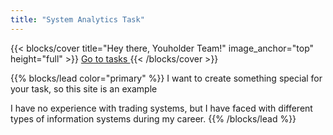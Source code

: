 ```yaml
---
title: "System Analytics Task"
---
```


{{< blocks/cover title="Hey there, Youholder Team!" image_anchor="top" height="full" >}}
<a class="btn btn-lg btn-primary me-3 mb-4" href="/docs/">
  Go to tasks <i class="fas fa-arrow-alt-circle-right ms-2"></i>
</a>
{{< /blocks/cover >}}


{{% blocks/lead color="primary" %}}
I want to create something special for your task, so this site is an example

I have no experience with trading systems, but I have faced with different types of information systems during my career.
{{% /blocks/lead %}}
